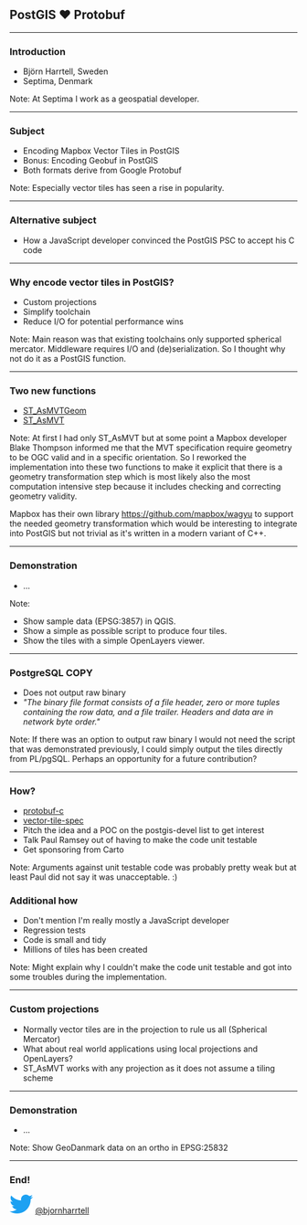 ## PostGIS ♥ Protobuf

---

### Introduction

* Björn Harrtell, Sweden
* Septima, Denmark

Note:
At Septima I work as a geospatial developer.

---

### Subject

* Encoding Mapbox Vector Tiles in PostGIS
* Bonus: Encoding Geobuf in PostGIS
* Both formats derive from Google Protobuf

Note:
Especially vector tiles has seen a rise in popularity.

---

### Alternative subject

* How a JavaScript developer convinced the PostGIS PSC to accept his C code

---

### Why encode vector tiles in PostGIS?

* Custom projections
* Simplify toolchain
* Reduce I/O for potential performance wins

Note:
Main reason was that existing toolchains only supported spherical mercator.
Middleware requires I/O and (de)serialization.
So I thought why not do it as a PostGIS function.

---

### Two new functions

* [ST_AsMVTGeom](https://postgis.net/docs/manual-dev/ST_AsMVTGeom.html)
* [ST_AsMVT](https://postgis.net/docs/manual-dev/ST_AsMVT.html)

Note:
At first I had only ST_AsMVT but at some point a Mapbox developer Blake Thompson informed me that
the MVT specification require geometry to be OGC valid and in a specific orientation. So I reworked the
implementation into these two functions to make it explicit that there is a geometry transformation step
which is most likely also the most computation intensive step because it includes checking and correcting geometry validity.

Mapbox has their own library https://github.com/mapbox/wagyu to support the needed geometry transformation which would be interesting to integrate into PostGIS but not trivial as it's written in a modern variant of C++.

---

### Demonstration

* ...

Note:
* Show sample data (EPSG:3857) in QGIS.
* Show a simple as possible script to produce four tiles.
* Show the tiles with a simple OpenLayers viewer.

---

### PostgreSQL COPY

* Does not output raw binary
* *"The binary file format consists of a file header, zero or more tuples containing the row data, and a file trailer. Headers and data are in network byte order."*

Note:
If there was an option to output raw binary I would not need the script that was demonstrated previously, I could simply output the tiles directly from PL/pgSQL. Perhaps an opportunity for a future contribution?

---

### How?

* [protobuf-c](https://github.com/protobuf-c/protobuf-c)
* [vector-tile-spec](https://github.com/mapbox/vector-tile-spec/tree/master/2.1)
* Pitch the idea and a POC on the postgis-devel list to get interest
* Talk Paul Ramsey out of having to make the code unit testable
* Get sponsoring from Carto

Note:
Arguments against unit testable code was probably pretty weak but at least Paul
did not say it was unacceptable. :)

### Additional how

* Don't mention I'm really mostly a JavaScript developer
* Regression tests
* Code is small and tidy
* Millions of tiles has been created

Note:
Might explain why I couldn't make the code unit testable and got into some troubles
during the implementation.

---

### Custom projections

* Normally vector tiles are in the projection to rule us all (Spherical Mercator)
* What about real world applications using local projections and OpenLayers?
* ST_AsMVT works with any projection as it does not assume a tiling scheme

---

### Demonstration

* ...

Note:
Show GeoDanmark data on an ortho in EPSG:25832

---

### End!

![Logo](assets/images/twitter.png) [@bjornharrtell](https://twitter.com/bjornharrtell)